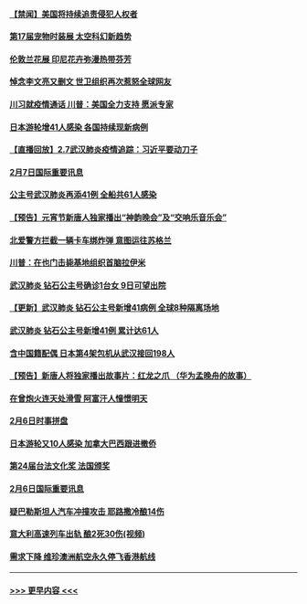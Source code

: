 #### [【禁闻】美国将持续追责侵犯人权者](../pages/prog202/a102772042.md?t=02080622) 
#### [第17届宠物时装展 太空科幻新趋势](../pages/prog202/a102772033.md?t=02080622) 
#### [伦敦兰花展 印尼花卉弥漫热带芬芳](../pages/prog202/a102772026.md?t=02080622) 
#### [悼念李文亮又删文 世卫组织再次惹怒全球网友](../pages/prog202/a102771968.md?t=02080622) 
#### [川习就疫情通话 川普：美国全力支持 愿派专家](../pages/prog202/a102771930.md?t=02080622) 
#### [日本游轮增41人感染 各国持续现新病例](../pages/prog202/a102771912.md?t=02080622) 
#### [【直播回放】2.7武汉肺炎疫情追踪：习近平要动刀子](../pages/prog202/a102771649.md?t=02080622) 
#### [2月7日国际重要讯息](../pages/prog202/a102771747.md?t=02080622) 
#### [公主号武汉肺炎再添41例 全船共61人感染](../pages/prog202/a102771703.md?t=02080622) 
#### [【预告】元宵节新唐人独家播出“神韵晚会”及“交响乐音乐会”](../pages/prog202/a102767674.md?t=02080622) 
#### [北爱警方拦截一辆卡车绑炸弹 意图运往苏格兰](../pages/prog202/a102771609.md?t=02080622) 
#### [川普：在也门击毙基地组织首脑拉伊米](../pages/prog202/a102771528.md?t=02080622) 
#### [武汉肺炎 钻石公主号确诊1台女 9日可望出院](../pages/prog202/a102771518.md?t=02080622) 
#### [【更新】武汉肺炎 钻石公主号新增41病例 全球8种隔离场地](../pages/prog202/a102770740.md?t=02080622) 
#### [武汉肺炎 钻石公主号新增41例 累计达61人](../pages/prog202/a102771486.md?t=02080622) 
#### [含中国籍配偶 日本第4架包机从武汉接回198人](../pages/prog202/a102771472.md?t=02080622) 
#### [【预告】新唐人将独家播出故事片：红龙之爪 （华为孟晚舟的故事）](../pages/prog202/a102767728.md?t=02080622) 
#### [在曾炮火连天处滑雪 阿富汗人憧憬明天](../pages/prog202/a102771290.md?t=02080622) 
#### [2月6日时事拼盘](../pages/prog202/a102771225.md?t=02080622) 
#### [日本游轮又10人感染 加拿大巴西跟进撤侨](../pages/prog202/a102771084.md?t=02080622) 
#### [第24届台法文化奖 法国颁奖](../pages/prog202/a102771032.md?t=02080622) 
#### [2月6日国际重要讯息](../pages/prog202/a102770794.md?t=02080622) 
#### [疑巴勒斯坦人汽车冲撞攻击 耶路撒冷酿14伤](../pages/prog202/a102770586.md?t=02080622) 
#### [意大利高速列车出轨 酿2死30伤(视频)](../pages/prog202/a102770762.md?t=02080622) 
#### [需求下降 维珍澳洲航空永久停飞香港航线](../pages/prog202/a102770751.md?t=02080622) 

----
#### [ >>> 更早内容 <<< ](../indexes/prog202-earlier.md)
